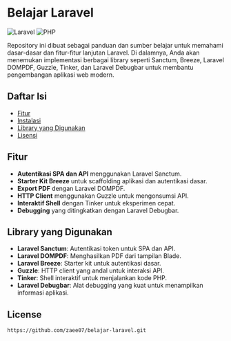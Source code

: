# Belajar Laravel

![Laravel](https://img.shields.io/badge/Laravel-10.x-red)
![PHP](https://img.shields.io/badge/PHP-^8.1-blue)

Repository ini dibuat sebagai panduan dan sumber belajar untuk memahami dasar-dasar dan fitur-fitur lanjutan Laravel. Di dalamnya, Anda akan menemukan implementasi berbagai library seperti Sanctum, Breeze, Laravel DOMPDF, Guzzle, Tinker, dan Laravel Debugbar untuk membantu pengembangan aplikasi web modern.

## Daftar Isi
- [Fitur](#fitur)
- [Instalasi](#instalasi)
- [Library yang Digunakan](#library-yang-digunakan)
- [Lisensi](#lisensi)

## Fitur
- **Autentikasi SPA dan API** menggunakan Laravel Sanctum.
- **Starter Kit Breeze** untuk scaffolding aplikasi dan autentikasi dasar.
- **Export PDF** dengan Laravel DOMPDF.
- **HTTP Client** menggunakan Guzzle untuk mengonsumsi API.
- **Interaktif Shell** dengan Tinker untuk eksperimen cepat.
- **Debugging** yang ditingkatkan dengan Laravel Debugbar.

## Library yang Digunakan
- **Laravel Sanctum**: Autentikasi token untuk SPA dan API.
- **Laravel DOMPDF**: Menghasilkan PDF dari tampilan Blade.
- **Laravel Breeze**: Starter kit untuk autentikasi dasar.
- **Guzzle**: HTTP client yang andal untuk interaksi API.
- **Tinker**: Shell interaktif untuk menjalankan kode PHP.
- **Laravel Debugbar**: Alat debugging yang kuat untuk menampilkan informasi aplikasi.

## License
`https://github.com/zaee07/belajar-laravel.git`
